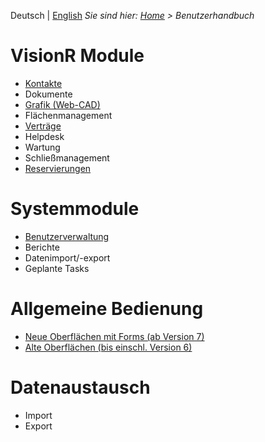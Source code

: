 <!-- TITLE: Benutzerhandbuch -->
<!-- SUBTITLE: Dokumentation der Oberflächen und Module in VisionR für Benutzer -->

Deutsch | [English](/en/user-guide)
*Sie sind hier: [Home](/home) > Benutzerhandbuch*
# VisionR Module
* [Kontakte](/de/modules/contacts)
* Dokumente
* [Grafik (Web-CAD)](/de/modules/graphics)
* Flächenmanagement
* [Verträge](/de/modules/contracts)
* Helpdesk
* Wartung
* Schließmanagement
* [Reservierungen](/de/modules/reservations)
# Systemmodule
* [Benutzerverwaltung](/de/modules/user_management)
* Berichte
* Datenimport/-export
* Geplante Tasks
# Allgemeine Bedienung
* [Neue Oberflächen mit Forms (ab Version 7)](/de/modules/general)
* [Alte Oberflächen (bis einschl. Version 6)](/qooxdoo/de/modules/general)
# Datenaustausch
* Import
* Export